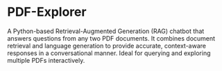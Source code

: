 # PDF-Explorer
A Python-based Retrieval-Augmented Generation (RAG) chatbot that answers questions from any two PDF documents. It combines document retrieval and language generation to provide accurate, context-aware responses in a conversational manner. Ideal for querying and exploring multiple PDFs interactively.

